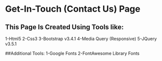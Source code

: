 # Get-In-Touch (Contact Us) Page
## This Page Is Created Using Tools like:
1-Html5
2-Css3
3-Bootstrap v3.4.1
4-Media Query (Responsive)
5-JQuery v3.5.1

##Additional Tools:
1-Google Fonts 
2-FontAwesome Library Fonts
